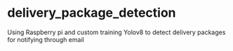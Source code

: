 # delivery_package_detection
Using Raspberry pi and custom training Yolov8 to detect delivery packages for notifying through email
